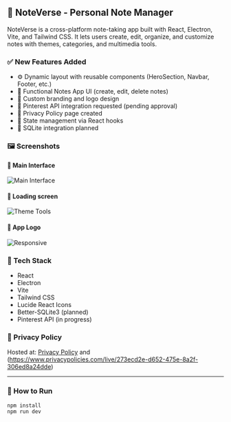 ## 🚀 NoteVerse - Personal Note Manager

NoteVerse is a cross-platform note-taking app built with React, Electron, Vite, and Tailwind CSS. It lets users create, edit, organize, and customize notes with themes, categories, and multimedia tools.

### ✅ New Features Added

- ⚙️ Dynamic layout with reusable components (HeroSection, Navbar, Footer, etc.)
- 🧠 Functional Notes App UI (create, edit, delete notes)
- 🎨 Custom branding and logo design
- 📌 Pinterest API integration requested (pending approval)
- 🔐 Privacy Policy page created
- 💾 State management via React hooks
- 🧱 SQLite integration planned

### 🖼️ Screenshots

#### 📌 Main Interface

![Main Interface](NoteVerse/NoteVerse/src/assets/screenshots/screenshot-main.png)

#### 🎨 Loading screen

![Theme Tools](NoteVerse/NoteVerse/src/assets/screenshots/screenshot-loading.png)

#### 📱 App Logo

![Responsive](NoteVerse/NoteVerse/src/assets/logos/noteverse-high-resolution-logo.png)

### 🧰 Tech Stack

- React
- Electron
- Vite
- Tailwind CSS
- Lucide React Icons
- Better-SQLite3 (planned)
- Pinterest API (in progress)

### 📜 Privacy Policy

Hosted at: [Privacy Policy](NoteVerse/NoteVerse/src/assets/privacy/PRIVACY.MD) and (https://www.privacypolicies.com/live/273ecd2e-d652-475e-8a2f-306ed8a24dde)

---

### 🔧 How to Run

```bash
npm install
npm run dev
```
